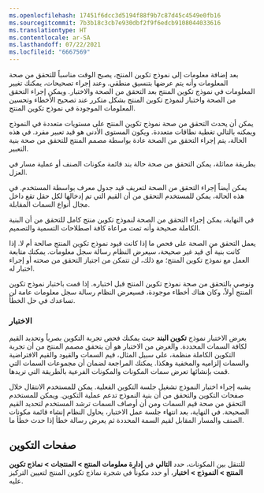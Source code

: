 ```yaml
---
ms.openlocfilehash: 17451f6dcc3d5194f88f9b7c87d45c4549e0fb16
ms.sourcegitcommit: 7b3b18c3cb7e930dbf2f9f6edcb9108044033616
ms.translationtype: HT
ms.contentlocale: ar-SA
ms.lasthandoff: 07/22/2021
ms.locfileid: "6667569"
---
```

بعد إضافة معلومات إلى نموذج تكوين المنتج، يصبح الوقت مناسباً للتحقق من صحة المعلومات وأنه يتم عرضها بتنسيق منطقي. وعند إجراء تصحيحات، يمكنك تغيير المعلومات في نموذج تكوين المنتج بعد التحقق من الصحة والاختبار. ويمكن إجراء التحقق من الصحة واختبار لنموذج تكوين المنتج بشكل متكرر عند تصحيح الأخطاء وتحسين المعلومات الموجودة في نموذج تكوين المنتج.

يمكن أن يحدث التحقق من صحة نموذج تكوين المنتج على مستويات متعددة في النموذج ويمكنه بالتالي تغطية نطاقات متعددة. ويكون المستوى الأدنى هو قيد تعبير مفرد. في هذه الحالة، يتم إجراء التحقق من الصحة عادة بواسطة مصمم المنتج للتحقق من صحة بنية التعبير.

بطريقة مماثلة، يمكن التحقق من صحة حالة بند قائمة مكونات الصنف أو عملية مسار في العزل.

يمكن أيضاً إجراء التحقق من الصحة لتعريف قيد جدول معرف بواسطة المستخدم. في هذه الحالة، يمكن للمستخدم التحقق من أن القيم التي تم إدخالها لكل حقل تقع داخل مجال أنواع السمات المقابلة.

في النهاية، يمكن إجراء التحقق من الصحة لنموذج تكوين منتج كامل للتحقق من أن البنية الكاملة صحيحة وأنه تمت مراعاة كافة اصطلاحات التسمية والتصميم.

يعمل التحقق من الصحة على فحص ما إذا كانت قيود نموذج تكوين المنتج صالحة أم لا. إذا كانت بنية أي قيد غير صحيحة، سيعرض النظام رسالة سجل معلومات. يمكنك متابعة العمل مع نموذج تكوين المنتج؛ مع ذلك، لن تتمكن من اجتياز التحقق من صحته أو إجراء اختبار له.

ونوصي بالتحقق من صحة نموذج تكوين المنتج قبل اختباره. إذا قمت باختبار نموذج تكوين المنتج أولاً، وكان هناك أخطاء موجودة، فسيعرض النظام رسالة سجل معلومات عامة لن تساعدك في حل الخطأ.

### <a name="testing"></a>الاختبار

يعرض الاختبار نموذج **تكوين البند** حيث يمكنك فحص تجربة التكوين بصرياً وتحديد القيم لكافة السمات المحددة. والغرض من الاختبار هو أن يتحقق مصمم المنتج من أن تجربة التكوين الكاملة منظمة، على سبيل المثال، قيم السمات والقيود والقيم الافتراضية والسمات إلزاميه والمخفية وهكذا. يمكنك المراجعة لضمان أن مجموعات السمات التي قمت بإنشائها تعرض سمات المكونات والمكونات الفرعية بالطريقة التي تريدها.

يشبه إجراء اختبار النموذج تشغيل جلسة التكوين الفعلية.
يمكن للمستخدم الانتقال خلال صفحات التكوين والتحقق من أن بنية النموذج تدعم عملية التكوين. ويمكن للمستخدم التحقق من صحة قيم السمات ومن أن أوصاف السمات ترشد المستخدم لتحديد القيم الصحيحة. في النهاية، بعد انتهاء جلسة عمل الاختبار، يحاول النظام إنشاء قائمة مكونات الصنف والمسار المقابل لقيم السمة المحددة ثم يعرض رسالة خطأ إذا حدث خطأ ما.

## <a name="configuration-pages"></a>صفحات التكوين

للتنقل بين المكونات، حدد **التالي** في **إدارة معلومات المنتج > المنتجات > نماذج تكوين المنتج > النموذج > اختبار**، أو حدد مكوناً في شجرة نماذج تكوين المنتج لتعيين التركيز عليه.


